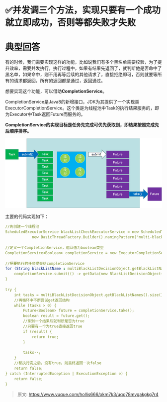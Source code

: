 # ✅并发调三个方法，实现只要有一个成功就立即成功，否则等都失败才失败

# 典型回答


有的时候，我们需要实现这样的功能，比如说我们有多个黑名单需要校验，为了提升效率，需要并发执行，执行过程中，如果有结果先返回了，就判断他是否命中了黑名单，如果命中，则不用再等后续的其他请求了，直接拒绝即可，否则就要等所有的请求都返回，所有的返回都是通过，返回通过。



想要实现这个功能，可以借助**CompletionService**。



CompletionService是Java8的新增接口，JDK为其提供了一个实现类ExecutorCompletionService。这个类是为线程池中Task的执行结果服务的，即为Executor中Task返回Future而服务的。



**CompletionService的实现目标是任务先完成可优先获取到，即结果按照完成先后顺序排序。**





![1691563743569-69729c6a-2b53-4e64-86fc-923314824ef0.png](./img/fNiwL86x1nqLZz01/1691563743569-69729c6a-2b53-4e64-86fc-923314824ef0-949924.png)



主要的代码实现如下：



```yaml
//先创建一个线程池
ScheduledExecutorService blackListCheckExecutorService = new ScheduledThreadPoolExecutor(20,
            new BasicThreadFactory.Builder().namingPattern("multi-black-list-decision-%d").build());
            
//定义一个CompletionService，返回值为boolean类型 
CompletionService<Boolean> completionService = new ExecutorCompletionService<>(blackListCheckExecutorService);

//把要执行的任务提交给completionService
for (String blackListName : multiBlackListDecisionObject.getBlackListNames()) {
    completionService.submit(() -> getData(new BlackListDecisionObject(multiBlackListDecisionObject, blackListName)) != null);
}

try {
    int tasks = multiBlackListDecisionObject.getBlackListNames().size();
  	//再循环中不断尝试get返回结构
    while (tasks > 0) {
        Future<Boolean> future = completionService.take();
        boolean result = future.get();
      	//拿到一个结果后就判断是否为true
      	//只要有一个为true直接返回true
        if (result) {
            return true;
        }

        tasks--;
    }
  	//都执行完之后，没有true，则最终返回一次false
    return false;
} catch (InterruptedException | ExecutionException e) {
    return false;
}
```



> 原文: <https://www.yuque.com/hollis666/xkm7k3/uqg78mvgakgkg7r4>